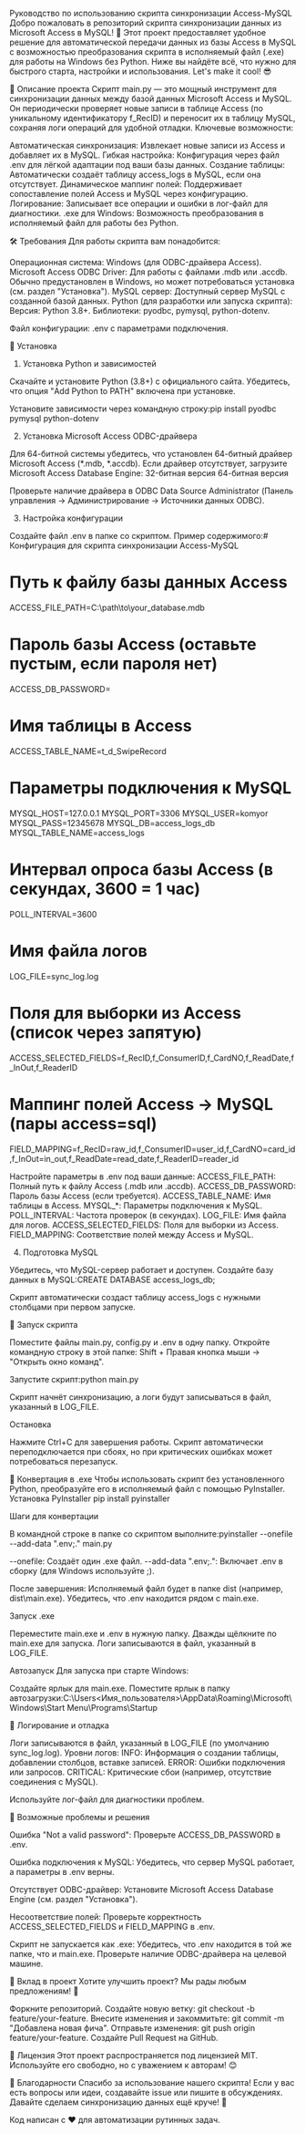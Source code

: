 Руководство по использованию скрипта синхронизации Access-MySQL
Добро пожаловать в репозиторий скрипта синхронизации данных из Microsoft Access в MySQL! 🚀 Этот проект предоставляет удобное решение для автоматической передачи данных из базы Access в MySQL с возможностью преобразования скрипта в исполняемый файл (.exe) для работы на Windows без Python. Ниже вы найдёте всё, что нужно для быстрого старта, настройки и использования. Let's make it cool! 😎

📖 Описание проекта
Скрипт main.py — это мощный инструмент для синхронизации данных между базой данных Microsoft Access и MySQL. Он периодически проверяет новые записи в таблице Access (по уникальному идентификатору f_RecID) и переносит их в таблицу MySQL, сохраняя логи операций для удобной отладки.
Ключевые возможности:

Автоматическая синхронизация: Извлекает новые записи из Access и добавляет их в MySQL.
Гибкая настройка: Конфигурация через файл .env для лёгкой адаптации под ваши базы данных.
Создание таблицы: Автоматически создаёт таблицу access_logs в MySQL, если она отсутствует.
Динамическое маппинг полей: Поддерживает сопоставление полей Access и MySQL через конфигурацию.
Логирование: Записывает все операции и ошибки в лог-файл для диагностики.
.exe для Windows: Возможность преобразования в исполняемый файл для работы без Python.


🛠 Требования
Для работы скрипта вам понадобится:

Операционная система: Windows (для ODBC-драйвера Access).
Microsoft Access ODBC Driver: Для работы с файлами .mdb или .accdb. Обычно предустановлен в Windows, но может потребоваться установка (см. раздел "Установка").
MySQL сервер: Доступный сервер MySQL с созданной базой данных.
Python (для разработки или запуска скрипта):
Версия: Python 3.8+.
Библиотеки: pyodbc, pymysql, python-dotenv.


Файл конфигурации: .env с параметрами подключения.


🚀 Установка
1. Установка Python и зависимостей

Скачайте и установите Python (3.8+) с официального сайта.
Убедитесь, что опция "Add Python to PATH" включена при установке.


Установите зависимости через командную строку:pip install pyodbc pymysql python-dotenv



2. Установка Microsoft Access ODBC-драйвера

Для 64-битной системы убедитесь, что установлен 64-битный драйвер Microsoft Access (*.mdb, *.accdb).
Если драйвер отсутствует, загрузите Microsoft Access Database Engine:
32-битная версия
64-битная версия


Проверьте наличие драйвера в ODBC Data Source Administrator (Панель управления → Администрирование → Источники данных ODBC).

3. Настройка конфигурации

Создайте файл .env в папке со скриптом. Пример содержимого:# Конфигурация для скрипта синхронизации Access-MySQL

# Путь к файлу базы данных Access
ACCESS_FILE_PATH=C:\path\to\your_database.mdb
# Пароль базы Access (оставьте пустым, если пароля нет)
ACCESS_DB_PASSWORD=
# Имя таблицы в Access
ACCESS_TABLE_NAME=t_d_SwipeRecord

# Параметры подключения к MySQL
MYSQL_HOST=127.0.0.1
MYSQL_PORT=3306
MYSQL_USER=komyor
MYSQL_PASS=12345678
MYSQL_DB=access_logs_db
MYSQL_TABLE_NAME=access_logs

# Интервал опроса базы Access (в секундах, 3600 = 1 час)
POLL_INTERVAL=3600

# Имя файла логов
LOG_FILE=sync_log.log

# Поля для выборки из Access (список через запятую)
ACCESS_SELECTED_FIELDS=f_RecID,f_ConsumerID,f_CardNO,f_ReadDate,f_InOut,f_ReaderID

# Маппинг полей Access -> MySQL (пары access=sql)
FIELD_MAPPING=f_RecID=raw_id,f_ConsumerID=user_id,f_CardNO=card_id,f_InOut=in_out,f_ReadDate=read_date,f_ReaderID=reader_id


Настройте параметры в .env под ваши данные:
ACCESS_FILE_PATH: Полный путь к файлу Access (.mdb или .accdb).
ACCESS_DB_PASSWORD: Пароль базы Access (если требуется).
ACCESS_TABLE_NAME: Имя таблицы в Access.
MYSQL_*: Параметры подключения к MySQL.
POLL_INTERVAL: Частота проверок (в секундах).
LOG_FILE: Имя файла для логов.
ACCESS_SELECTED_FIELDS: Поля для выборки из Access.
FIELD_MAPPING: Соответствие полей между Access и MySQL.



4. Подготовка MySQL

Убедитесь, что MySQL-сервер работает и доступен.
Создайте базу данных в MySQL:CREATE DATABASE access_logs_db;


Скрипт автоматически создаст таблицу access_logs с нужными столбцами при первом запуске.


🏃 Запуск скрипта

Поместите файлы main.py, config.py и .env в одну папку.
Откройте командную строку в этой папке:
Shift + Правая кнопка мыши → "Открыть окно команд".


Запустите скрипт:python main.py


Скрипт начнёт синхронизацию, а логи будут записываться в файл, указанный в LOG_FILE.

Остановка

Нажмите Ctrl+C для завершения работы.
Скрипт автоматически переподключается при сбоях, но при критических ошибках может потребоваться перезапуск.


💾 Конвертация в .exe
Чтобы использовать скрипт без установленного Python, преобразуйте его в исполняемый файл с помощью PyInstaller.
Установка PyInstaller
pip install pyinstaller

Шаги для конвертации

В командной строке в папке со скриптом выполните:pyinstaller --onefile --add-data ".env;." main.py


--onefile: Создаёт один .exe файл.
--add-data ".env;.": Включает .env в сборку (для Windows используйте ;).


После завершения:
Исполняемый файл будет в папке dist (например, dist\main.exe).
Убедитесь, что .env находится рядом с main.exe.



Запуск .exe

Переместите main.exe и .env в нужную папку.
Дважды щёлкните по main.exe для запуска.
Логи записываются в файл, указанный в LOG_FILE.

Автозапуск
Для запуска при старте Windows:

Создайте ярлык для main.exe.
Поместите ярлык в папку автозагрузки:C:\Users\<Имя_пользователя>\AppData\Roaming\Microsoft\Windows\Start Menu\Programs\Startup




📜 Логирование и отладка

Логи записываются в файл, указанный в LOG_FILE (по умолчанию sync_log.log).
Уровни логов:
INFO: Информация о создании таблицы, добавлении столбцов, вставке записей.
ERROR: Ошибки подключения или запросов.
CRITICAL: Критические сбои (например, отсутствие соединения с MySQL).


Используйте лог-файл для диагностики проблем.


🛑 Возможные проблемы и решения

Ошибка "Not a valid password":
Проверьте ACCESS_DB_PASSWORD в .env.


Ошибка подключения к MySQL:
Убедитесь, что сервер MySQL работает, а параметры в .env верны.


Отсутствует ODBC-драйвер:
Установите Microsoft Access Database Engine (см. раздел "Установка").


Несоответствие полей:
Проверьте корректность ACCESS_SELECTED_FIELDS и FIELD_MAPPING в .env.


Скрипт не запускается как .exe:
Убедитесь, что .env находится в той же папке, что и main.exe.
Проверьте наличие ODBC-драйвера на целевой машине.




🤝 Вклад в проект
Хотите улучшить проект? Мы рады любым предложениям! 🙌

Форкните репозиторий.
Создайте новую ветку: git checkout -b feature/your-feature.
Внесите изменения и закоммитьте: git commit -m "Добавлена новая фича".
Отправьте изменения: git push origin feature/your-feature.
Создайте Pull Request на GitHub.


📄 Лицензия
Этот проект распространяется под лицензией MIT. Используйте его свободно, но с уважением к авторам! 😊

🌟 Благодарности
Спасибо за использование нашего скрипта! Если у вас есть вопросы или идеи, создавайте issue или пишите в обсуждениях. Давайте сделаем синхронизацию данных ещё круче! 🚀

Код написан с ❤️ для автоматизации рутинных задач.
